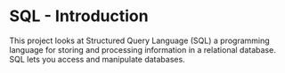 # SQL - Introduction

This project looks at Structured Query Language (SQL) a programming language for storing and processing information in a relational database. SQL lets you access and manipulate databases.
